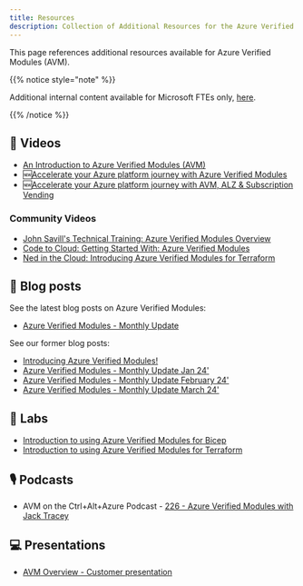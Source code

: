 ```yaml
---
title: Resources
description: Collection of Additional Resources for the Azure Verified Modules (AVM) program
---
```


This page references additional resources available for Azure Verified Modules (AVM).

{{% notice style="note" %}}

Additional internal content available for Microsoft FTEs only, [here](https://dev.azure.com/CSUSolEng/Azure%20Verified%20Modules/_wiki/wikis/AVM%20Internal%20Wiki/368/LevelUp).

{{% /notice %}}

## 🎥 Videos

- [An Introduction to Azure Verified Modules (AVM)](https://aka.ms/AVM/intro)
- 🆕[Accelerate your Azure platform journey with Azure Verified Modules](https://aka.ms/BUILD25/BRK196)
- 🆕[Accelerate your Azure platform journey with AVM, ALZ & Subscription Vending](https://aka.ms/AVM/PSSummit25)

### Community Videos

- [John Savill's Technical Training: Azure Verified Modules Overview](https://youtu.be/3FeIFHaJOtg?si=fRr1Z8dxfrEbXR8I)
- [Code to Cloud: Getting Started With: Azure Verified Modules](https://youtu.be/y1lOKQOapTw?si=lgM4VJdYDCt2f3_j)
- [Ned in the Cloud: Introducing Azure Verified Modules for Terraform](https://youtu.be/6OeRByC-sBs?si=D9F203VzRsO2BtEl)

## 📔 Blog posts

See the latest blog posts on Azure Verified Modules:

- [Azure Verified Modules - Monthly Update](https://aka.ms/avm/monthly/latest)

See our former blog posts:

- [Introducing Azure Verified Modules!](https://aka.ms/AVM/intro/blog)
- [Azure Verified Modules - Monthly Update Jan 24'](https://aka.ms/avm/monthly/jan24)
- [Azure Verified Modules - Monthly Update February 24'](https://aka.ms/avm/monthly/feb24)
- [Azure Verified Modules - Monthly Update March 24'](https://aka.ms/avm/monthly/march24)

## 🔬 Labs

- [Introduction to using Azure Verified Modules for Bicep](https://aka.ms/AVM/Bicep/labs)
- [Introduction to using Azure Verified Modules for Terraform](https://aka.ms/AVM/TF/labs)

## 🎙️ Podcasts

- AVM on the Ctrl+Alt+Azure Podcast - [226 - Azure Verified Modules with Jack Tracey](https://ctrlaltazure.com/episodes/226-azure-verified-modules-with-jack-tracey)

## 💻 Presentations

- [AVM Overview - Customer presentation](https://aka.ms/AVM/CustomerPresentation)
